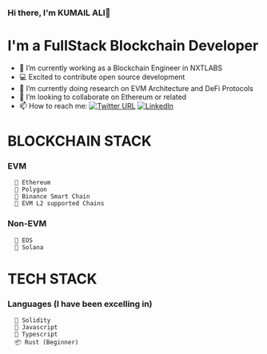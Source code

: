 ### Hi there, I'm KUMAIL ALI👋

# I'm a FullStack Blockchain Developer

- 🔭 I’m currently working as a Blockchain Engineer in NXTLABS
- 💻 Excited to contribute open source development
- 🌱 I’m currently  doing research on EVM Architecture and DeFi Protocols
- 👯 I’m looking to collaborate on Ethereum or related
- 📫 How to reach me: [![Twitter URL](https://img.shields.io/twitter/url/https/twitter.com/kumailnaqvi616.svg?style=social&label=Follow%20%40kumailnaqvi616)](https://twitter.com/kumailnaqvi616) <a href="https://www.linkedin.com/in/blockchain-kumail-ali/">
    <img
      src="https://img.shields.io/static/v1?logo=linkedin&style=flat-square&color=0072b1&label=LinkedIn&message=%E2%98%86"
      alt="LinkedIn"
    />
  </a>
  
<!-- [![Professional GitHub stats](https://github-readme-stats.vercel.app/api?username=kumailnaqvi354)](https://github.com/kumailnaqvi354/github-readme-stats)

   [![Top Langs](https://github-readme-stats.vercel.app/api/top-langs/?username=kumailnaqvi354&layout=compact&langs_count=10)](https://github.com/kumailnaqvi354/github-readme-stats)
</details> -->

# BLOCKCHAIN STACK
  ###  EVM 
  
      🐍 Ethereum
      🤖 Polygon
      🦾 Binance Smart Chain
      🐍 EVM L2 supported Chains
      
  ###  Non-EVM 
  
      🐍 EOS
      🤖 Solana

# TECH STACK
  ###  Languages (I have been excelling in)
  
      🐍 Solidity
      🤖 Javascript
      🦾 Typescript 
      📦 Rust (Beginner)

<!--
**SAsimRaza/SAsimRaza** is a ✨ _special_ ✨ repository because its `README.md` (this file) appears on your GitHub profile.

- 🔭 I’m currently working on ...
- 🌱 I’m currently learning ...
- 👯 I’m looking to collaborate on ...
- 🤔 I’m looking for help with ...
- 💬 Ask me about ...
- 📫 How to reach me: ...

-->


  










<!-- 
- # Github Old Account <a href="https://github.com/SyedAsimRazaNaqvi" target="_blank"><img src="https://raw.githubusercontent.com/nakulbhati/nakulbhati/master/contain/git.png" alt="GitHub" width="30"></a>
 [![Academic GitHub stats](https://github-readme-stats.vercel.app/api?username=SyedAsimRazaNaqvi)](https://github.com/SyedAsimRazaNaqvi/github-readme-stats) -->
